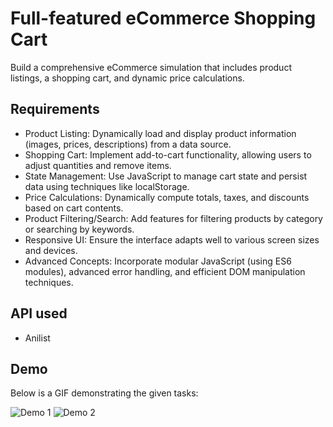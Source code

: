 # Full-featured eCommerce Shopping Cart

 Build a comprehensive eCommerce simulation that includes product listings, a shopping cart, and dynamic price calculations.

## Requirements
- Product Listing: Dynamically load and display product information (images, prices, descriptions) from a data source.
- Shopping Cart: Implement add-to-cart functionality, allowing users to adjust quantities and remove items.
- State Management: Use JavaScript to manage cart state and persist data using techniques like localStorage.
- Price Calculations: Dynamically compute totals, taxes, and discounts based on cart contents.
- Product Filtering/Search: Add features for filtering products by category or searching by keywords.
- Responsive UI: Ensure the interface adapts well to various screen sizes and devices.
- Advanced Concepts: Incorporate modular JavaScript (using ES6 modules), advanced error handling, and efficient DOM manipulation techniques.

## API used
- Anilist

## Demo
Below is a GIF demonstrating the given tasks:

![Demo 1](./output/demo01.gif)
![Demo 2](./output/demo2.gif)